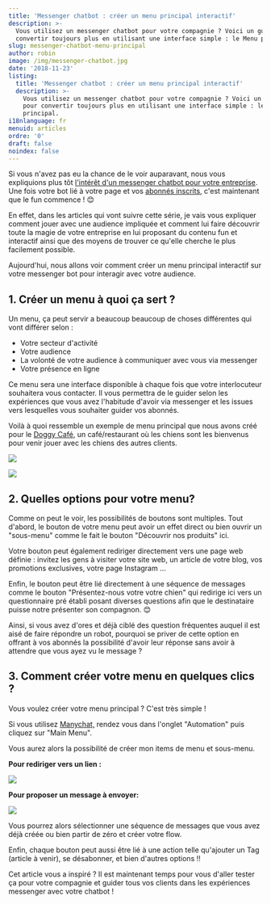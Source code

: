 ```yaml
---
title: 'Messenger chatbot : créer un menu principal interactif'
description: >-
  Vous utilisez un messenger chatbot pour votre compagnie ? Voici un guide pour
  convertir toujours plus en utilisant une interface simple : le Menu principal.
slug: messenger-chatbot-menu-principal
author: robin
image: /img/messenger-chatbot.jpg
date: '2018-11-23'
listing:
  title: 'Messenger chatbot : créer un menu principal interactif'
  description: >-
    Vous utilisez un messenger chatbot pour votre compagnie ? Voici un guide
    pour convertir toujours plus en utilisant une interface simple : le Menu
    principal.
i18nlanguage: fr
menuid: articles
ordre: '0'
draft: false
noindex: false
---
```

Si vous n'avez pas eu la chance de le voir auparavant, nous vous expliquions plus tôt [l'intérêt d'un messenger chatbot pour votre entreprise](https://www.akiamarketing.ca/articles/courriel-marketing-vs-messenger-chatbot/). Une fois votre bot lié à votre page et vos [abonnés inscrits](https://www.akiamarketing.ca/articles/obtenir-abonnes-messenger-bot/), c'est maintenant que le fun commence ! 😊

En effet, dans les articles qui vont suivre cette série, je vais vous expliquer comment jouer avec une audience impliquée et comment lui faire découvrir toute la magie de votre entreprise en lui proposant du contenu fun et interactif ainsi que des moyens de trouver ce qu'elle cherche le plus facilement possible.

Aujourd'hui, nous allons voir comment créer un menu principal interactif sur votre messenger bot pour interagir avec votre audience.

## 1. Créer un menu à quoi ça sert ?

Un menu, ça peut servir a beaucoup beaucoup de choses différentes qui vont différer selon :

* Votre secteur d'activité
* Votre audience
* La volonté de votre audience à communiquer avec vous via messenger
* Votre présence en ligne

Ce menu sera une interface disponible à chaque fois que votre interlocuteur souhaitera vous contacter. Il vous permettra de le guider selon les expériences que vous avez l'habitude d'avoir via messenger et les issues vers lesquelles vous souhaiter guider vos abonnés.

Voilà à quoi ressemble un exemple de menu principal que nous avons créé pour le [Doggy Café](https://www.facebook.com/LeDoggyCafe/), un café/restaurant où les chiens sont les bienvenus pour venir jouer avec les chiens des autres clients.

![](/img/menu-chatbot-doggycafe-1.png)

![](/img/menu-chatbot-doggycafe-2.png)

## 2. Quelles options pour votre menu?

Comme on peut le voir, les possibilités de boutons sont multiples. Tout d'abord, le bouton de votre menu peut avoir un effet direct ou bien ouvrir un "sous-menu" comme le fait le bouton "Découvrir nos produits" ici.

Votre bouton peut également rediriger directement vers une page web définie : invitez les gens à visiter votre site web, un article de votre blog, vos promotions exclusives, votre page Instagram ... 

Enfin, le bouton peut être lié directement à une séquence de messages comme le bouton "Présentez-nous votre votre chien" qui redirige ici vers un questionnaire pré établi posant diverses questions afin que le destinataire puisse notre présenter son compagnon. 😊

Ainsi, si vous avez d'ores et déjà ciblé des question fréquentes auquel il est aisé de faire répondre un robot, pourquoi se priver de cette option en offrant à vos abonnés la possibilité d'avoir leur réponse sans avoir à attendre que vous ayez vu le message ? 

## 3. Comment créer votre menu en quelques clics ?

Vous voulez créer votre menu principal ? C'est très simple ! 

Si vous utilisez [Manychat,](https://manychat.com) rendez vous dans l'onglet "Automation" puis cliquez sur "Main Menu".

Vous aurez alors la possibilité de créer mon items de menu et sous-menu.

**Pour rediriger vers un lien :**

![](/img/bot-messenger-menu-1.png)

**Pour proposer un message à envoyer:**

![](/img/bot-messenger-menu-2.png)

Vous pourrez alors sélectionner une séquence de messages que vous avez déjà créée ou bien partir de zéro et créer votre flow. 

Enfin, chaque bouton peut aussi être lié à une action telle qu'ajouter un Tag (article à venir), se désabonner, et bien d'autres options !! 

Cet article vous a inspiré ? Il est maintenant temps pour vous d'aller tester ça pour votre compagnie et guider tous vos clients dans les expériences messenger avec votre chatbot !
